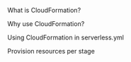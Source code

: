 What is CloudFormation?


Why use CloudFormation?


Using CloudFormation in serverless.yml


Provision resources per stage
